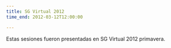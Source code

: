 ```yaml
---
title: SG Virtual 2012
time_end: 2012-03-12T12:00:00

---
```


Estas sesiones fueron presentadas en SG Virtual 2012 primavera.
